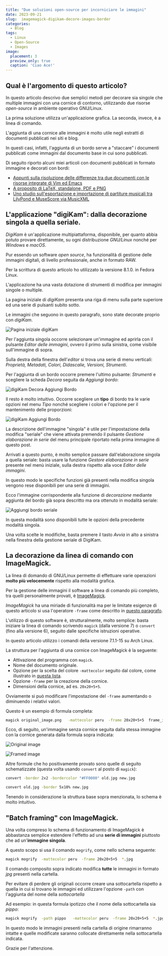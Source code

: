 ```yaml
---
title: "Due soluzioni open-source per incorniciare le immagini"
date: 2023-09-21
slug:  imagemagick-digikam-decore-images-border
categories:
  - Blog
tags:
  - Linux
  - Open-Source
  - Images
image:
  placement: 3
  preview_only: true 
  caption: 'Ciao Ace!'
---
```





## Qual è l'argomento di  questo articolo?

In questo articolo descrivo  due semplici metodi per decorare sia singole che multiple immagini con una cornice di contorno,  utilizzando due risorse *open-source* in ambiente operativo GNU/Linux.

La prima soluzione utilizza un'applicazione grafica. La seconda, invece, è  a linea di comando.

L'aggiunta di una cornice alle immagini è molto utile negli estratti di documenti pubblicati nei siti e blog.

In questi casi, infatti, l'aggiunta di un bordo serve a "staccare" i documenti pubblicati come immagini dal documento base in cui sono pubblicati.

Di seguito riporto alcuni miei articoli con  documenti pubblicati in formato immagine  e decorati con bordi:

- [Appunti sulla risoluzione delle differenze tra due documenti con le risorse integrate di Vim ed Emacs](https://francopasut.netlify.app/it/post/vimdiff-ediff/)
- [A proposito di LaTeX, standalone, PDF e PNG](https://francopasut.netlify.app/it/post/latex-standalone-pdf-png/)
- [Uno studio sull'esportazione e importazione di partiture musicali tra LilyPond e MuseScore via MusicXML](https://francopasut.netlify.app/it/post/lilypond_musescore_musicxml/)


## L'applicazione "digiKam": dalla decorazione singola a quella seriale.

*DigiKam* è un'applicazione multipiattaforma, disponibile, per quanto abbia potuto provare direttamente,  su ogni distribuzione *GNU/Linux* nonché  per *Windows* e *macOS*.

Pur essendo un software *open source*, ha funzionalità di gestione delle immagini digitali, di livello professionale,  anche in formato RAW.

Per la scrittura di questo articolo ho utilizzato la versione 8.1.0. in Fedora Linux.

L'applicazione ha una vasta dotazione di strumenti di modifica per  immagini singole o multiple.

La pagina iniziale di *digiKam* presenta una riga di menu sulla parte superiore ed una serie di pulsanti subito sotto.

Le immagini che seguono in questo paragrafo, sono state decorate proprio con *digiKam*.

![Pagina iniziale digiKam](digikam-screen-menu-it.png)

Per l'aggiunta singola occorre selezionare un'immagine ed aprirla con il pulsante *Editor delle immagini*, ovvero il primo sulla sinistra, come visibile sull'immagine di sopra.

Sulla destra della finestra dell'*editor* si trova una serie di menu verticali: *Proprietà, Metadati, Colori, Didascalie, Versioni, Strumenti*.

Per l'aggiunta di un bordo occorre premere l'ultimo pulsante: *Strumenti* e scegliere la scheda *Decora* seguita da *Aggiungi bordo*:

![digiKam Decora Aggiungi Bordo](digikam-decora-bordo-it.png)

Il resto è molto intuitivo. Occorre scegliere un **tipo** di bordo tra le varie opzioni nel menu *Tipo* nonché scegliere i colori e l'opzione per il mantenimento delle proporzioni:

![digiKam Aggiungi Bordo](digikam-aggiungi-bordo-it.png)

La  descrizione dell'immagine "singola" è utile per l'impostazione della modifica "seriale" che viene attivata premendo il pulsante *Gestione elaborazione in serie* del menu principale riportato nella prima immagine di questo post.



Arrivati a questo punto, è molto semplice passare dall'elaborazione singola a quella seriale: basta usare la funzione *Gestore elaborazione in serie* presente nel menù iniziale,  sulla destra rispetto alla voce *Editor delle immagini*.

In questo modo le specifiche funzioni già presenti nella modifica singola vengono rese disponibili per una serie di immagini.

Ecco l'immagine corrispondente alla funzione di  *decorazione* mediante aggiunta del bordo già sopra descritto ma ora ottenuto in modalità seriale:

![Aggiungi bordo seriale](digikam-batch-aggiungi-bordo-it.png)

In questa modalità sono disponibili tutte le opzioni della precedente modalità singola.

Una volta scelte le modifiche, basta premere il tasto *Avvia* in alto a sinistra nella finestra della gestione seriale di DigiKam.

## La decorazione da linea di comando con ImageMagick.

La linea di domando di GNU/Linux permette di effettuare  varie operazioni **molto più velocemente** rispetto alla modalità grafica.

Per la gestione delle immagini il software a linea di comando più completo,  tra quelli personalmente provati, è [ImageMagick](https://imagemagick.org/index.php).

*ImageMagick* ha una miriade di funzionalità ma per le limitate esigenze di questo articolo si usa l'operatore `-frame` come descritto in  [questo paragrafo](https://imagemagick.org/Usage/crop/#frame).


L'utilizzo di questo software è, strutturalmente, molto semplice: basta iniziare la linea di comando scrivendo `magick` (dalla versione 7) o `convert` (fino alla versione 6), seguito dalle specifiche istruzioni operative.

In questo articolo utilizzo i comandi della versione 7.1.1-15 su Arch Linux.

La struttura per l'aggiunta di una cornice con ImageMagick è la seguente:

- Attivazione del programma con `magick`.
- Nome del documento originale.
- Opzione per la scelta del colore `-mattecolor` seguito dal colore, come illustrato in [questa lista](https://imagemagick.org/script/color.php#color_names).
- Opzione `-frame` per la creazione della cornice.
- Dimensioni della cornice, ad es.  `20x20+5+5`.

Ovviamente si può modificare l'impostazione del `-frame` aumentando o diminuendo i relativi valori.

Questo è un esempio di formula completa: 

```bash
magick original_image.png   -mattecolor peru  -frame 20x20+5+5  frame_image.png
```


Ecco, di seguito, un'immagine senza cornice seguita dalla stessa immagine con la cornice generata dalla formula sopra indicata:

![Original image](ace1_800x600.png)

![Framed image](ace1_framed_800x600.png)

Altre formule che ho positivamente provato sono quelle di seguito schematizzate (questa volta usando `convert` al posto di `magick`):

```bash
convert -border 2x2 -bordercolor "#FF0000" old.jpg new.jpg
```
```bash
convert old.jpg -border 5x10% new.jpg
```
Tenendo in considerazione la struttura base sopra menzionata,  lo schema è molto intuitivo.

## "Batch framing" con ImageMagick.


Una volta compreso lo schema di funzionamento di ImageMagick è abbastanza semplice estendere l'effetto ad una **serie di immagini** piuttosto che ad un'**immagine singola**.

A questo scopo si usa il comando `mogrify`, come nello schema seguente:

```bash
magick mogrify  -mattecolor peru  -frame 20x20+5+5  *.jpg
```

Il comando composito sopra indicato modifica **tutte** le immagini in formato *jpg* presenti nella cartella.

Per evitare di perdere gli originali occorre  creare una sottocartella rispetto a quella in cui si trovano le immagini ed utilizzare l'opzione `-path` con l'aggiunta del nome della *sottocartella*

Ad esempio: in questa formula ipotizzo che il nome della sottocartella sia *pippo*:

```bash
magick mogrify  -path pippo   -mattecolor peru  -frame 20x20+5+5  *.jpg
```
In questo modo le immagini presenti nella cartella di origine rimarranno intatte e quelle modificate saranno collocate direttamente nella sottocartella indicata.

Grazie per l'attenzione.




